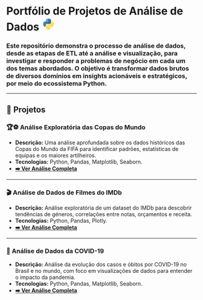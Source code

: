 # Portfólio de Projetos de Análise de Dados <img src="https://raw.githubusercontent.com/devicons/devicon/master/icons/python/python-original.svg" alt="Python" width="35" height="35"/>

### Este repositório demonstra o processo de análise de dados, desde as etapas de ETL até a análise e visualização, para investigar e responder a problemas de negócio em cada um dos temas abordados. O objetivo é transformar dados brutos de diversos domínios em insights acionáveis e estratégicos, por meio do ecossistema Python.
---

## 🚀 Projetos

### 🏆⚽ Análise Exploratória das Copas do Mundo
- **Descrição:** Uma análise aprofundada sobre os dados históricos das Copas do Mundo da FIFA para identificar padrões, estatísticas de equipas e os maiores artilheiros.
- **Tecnologias:** Python, Pandas, Matplotlib, Seaborn.
- **[➡️ Ver Análise Completa](./Análise%20Copas%20do%20Mundo%20FIFA/Fifa_World_Cups.ipynb)**

---

### 🎬 Análise de Dados de Filmes do IMDb
- **Descrição:** Análise exploratória de um dataset do IMDb para descobrir tendências de géneros, correlações entre notas, orçamentos e receita.
- **Tecnologias:** Python, Pandas, Plotly.
- **[➡️ Ver Análise Completa](./Projeto%20IMDb/IMDb.ipynb)**

---

### 🦠 Análise de Dados da COVID-19
- **Descrição:** Análise da evolução dos casos e óbitos por COVID-19 no Brasil e no mundo, com foco em visualizações de dados para entender o impacto da pandemia.
- **Tecnologias:** Python, Pandas, Matplotlib, Seaborn.
- [**➡️ Ver Análise Completa**](./Projeto%20COVID-19/covid_19.ipynb)

